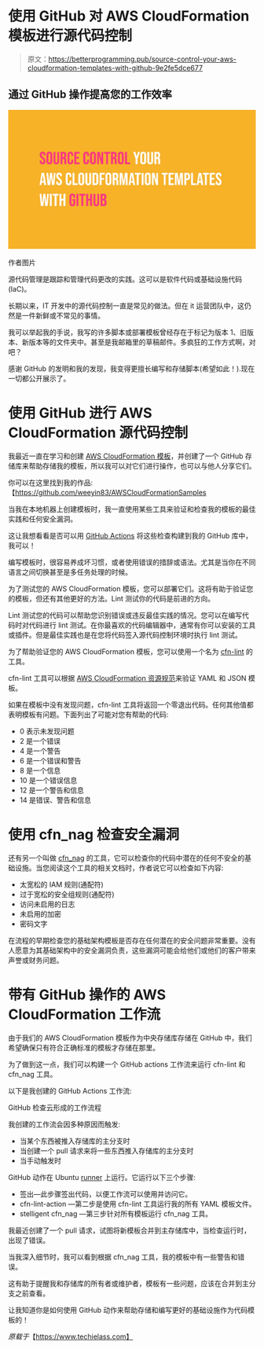 # 使用 GitHub 对 AWS CloudFormation 模板进行源代码控制

> 原文：<https://betterprogramming.pub/source-control-your-aws-cloudformation-templates-with-github-9e2fe5dce677>

## 通过 GitHub 操作提高您的工作效率

![](img/6fe9aacfbd622280c39f9481216dcb60.png)

作者图片

源代码管理是跟踪和管理代码更改的实践。这可以是软件代码或基础设施代码(IaC)。

长期以来，IT 开发中的源代码控制一直是常见的做法。但在 it 运营团队中，这仍然是一件新鲜或不常见的事情。

我可以举起我的手说，我写的许多脚本或部署模板曾经存在于标记为版本 1、旧版本、新版本等的文件夹中。甚至是我邮箱里的草稿邮件。多疯狂的工作方式啊，对吧？

感谢 GitHub 的发明和我的发现，我变得更擅长编写和存储脚本(希望如此！).现在一切都公开展示了。

# 使用 GitHub 进行 AWS CloudFormation 源代码控制

我最近一直在学习和创建 [AWS CloudFormation 模板](https://www.techielass.com/create-an-s3-bucket-using-aws-cloudformation)，并创建了一个 GitHub 存储库来帮助存储我的模板，所以我可以对它们进行操作，也可以与他人分享它们。

你可以在这里找到我的作品:【https://github.com/weeyin83/AWSCloudFormationSamples 

当我在本地机器上创建模板时，我一直使用某些工具来验证和检查我的模板的最佳实践和任何安全漏洞。

这让我想看看是否可以用 [GitHub Actions](https://www.techielass.com/tag/github-actions/) 将这些检查构建到我的 GitHub 库中，我可以！

编写模板时，很容易养成坏习惯，或者使用错误的措辞或语法。尤其是当你在不同语言之间切换甚至是多任务处理的时候。

为了测试您的 AWS CloudFormation 模板，您可以部署它们。这将有助于验证您的模板，但还有其他更好的方法。Lint 测试你的代码是前进的方向。

Lint 测试您的代码可以帮助您识别错误或违反最佳实践的情况。您可以在编写代码时对代码进行 lint 测试。在你最喜欢的代码编辑器中，通常有你可以安装的工具或插件。但是最佳实践也是在您将代码签入源代码控制环境时执行 lint 测试。

为了帮助验证您的 AWS CloudFormation 模板，您可以使用一个名为 [cfn-lint](https://github.com/aws-cloudformation/cfn-lint) 的工具。

cfn-lint 工具可以根据 [AWS CloudFormation 资源规范](https://docs.aws.amazon.com/AWSCloudFormation/latest/UserGuide/cfn-resource-specification.html)来验证 YAML 和 JSON 模板。

如果在模板中没有发现问题，cfn-lint 工具将返回一个零退出代码。任何其他值都表明模板有问题。下面列出了可能对您有帮助的代码:

*   0 表示未发现问题
*   2 是一个错误
*   4 是一个警告
*   6 是一个错误和警告
*   8 是一个信息
*   10 是一个错误信息
*   12 是一个警告和信息
*   14 是错误、警告和信息

# 使用 cfn_nag 检查安全漏洞

还有另一个叫做 [cfn_nag](https://github.com/stelligent/cfn_nag) 的工具，它可以检查你的代码中潜在的任何不安全的基础设施。当您阅读这个工具的相关文档时，作者说它可以检查如下内容:

*   太宽松的 IAM 规则(通配符)
*   过于宽松的安全组规则(通配符)
*   访问未启用的日志
*   未启用的加密
*   密码文字

在流程的早期检查您的基础架构模板是否存在任何潜在的安全问题非常重要。没有人愿意为其基础架构中的安全漏洞负责，这些漏洞可能会给他们或他们的客户带来声誉或财务问题。

# 带有 GitHub 操作的 AWS CloudFormation 工作流

由于我们的 AWS CloudFormation 模板作为中央存储库存储在 GitHub 中，我们希望确保只有符合正确标准的模板才存储在那里。

为了做到这一点，我们可以构建一个 GitHub actions 工作流来运行 cfn-lint 和 cfn_nag 工具。

以下是我创建的 GitHub Actions 工作流:

GitHub 检查云形成的工作流程

我创建的工作流会因多种原因而触发:

*   当某个东西被推入存储库的主分支时
*   当创建一个 pull 请求来将一些东西推入存储库的主分支时
*   当手动触发时

GitHub 动作在 Ubuntu [runner](https://www.techielass.com/github-runners/) 上运行。它运行以下三个步骤:

*   签出—此步骤签出代码，以便工作流可以使用并访问它。
*   cfn-lint-action —第二步是使用 cfn-lint 工具运行我的所有 YAML 模板文件。
*   stelligent cfn_nag —第三步针对所有模板运行 cfn_nag 工具。

我最近创建了一个 pull 请求，试图将新模板合并到主存储库中，当检查运行时，出现了错误。

当我深入细节时，我可以看到根据 cfn_nag 工具，我的模板中有一些警告和错误。

这有助于提醒我和存储库的所有者或维护者，模板有一些问题，应该在合并到主分支之前查看。

让我知道你是如何使用 GitHub 动作来帮助存储和编写更好的基础设施作为代码模板的！

*原载于*【https://www.techielass.com】